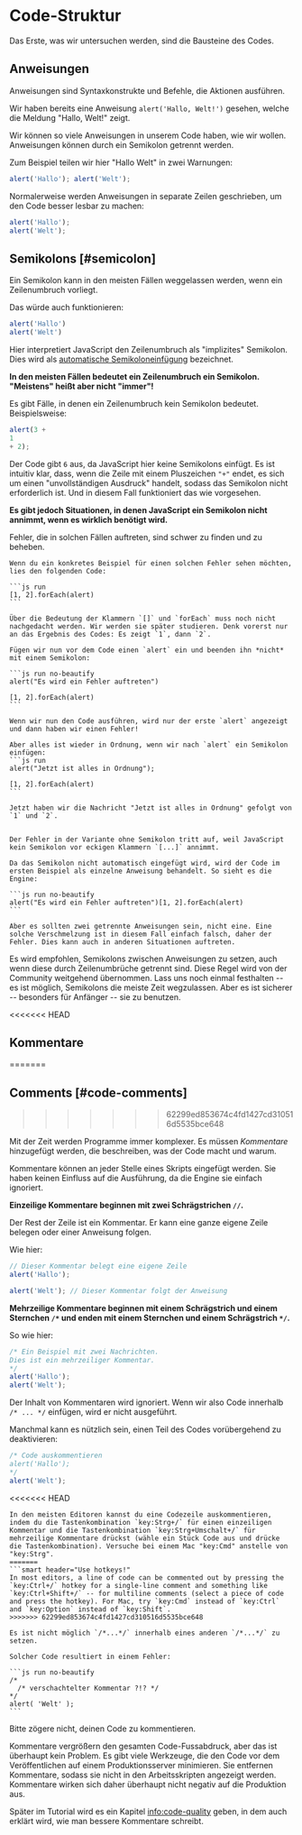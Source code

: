 # Code-Struktur

Das Erste, was wir untersuchen werden, sind die Bausteine des Codes.

## Anweisungen

Anweisungen sind Syntaxkonstrukte und Befehle, die Aktionen ausführen.

Wir haben bereits eine Anweisung `alert('Hallo, Welt!')` gesehen, welche die Meldung "Hallo, Welt!" zeigt.

Wir können so viele Anweisungen in unserem Code haben, wie wir wollen. Anweisungen können durch ein Semikolon getrennt werden.

Zum Beispiel teilen wir hier "Hallo Welt" in zwei Warnungen:

```js run no-beautify
alert('Hallo'); alert('Welt');
```

Normalerweise werden Anweisungen in separate Zeilen geschrieben, um den Code besser lesbar zu machen:

```js run no-beautify
alert('Hallo');
alert('Welt');
```

## Semikolons [#semicolon]

Ein Semikolon kann in den meisten Fällen weggelassen werden, wenn ein Zeilenumbruch vorliegt.

Das würde auch funktionieren:

```js run no-beautify
alert('Hallo')
alert('Welt')
```

Hier interpretiert JavaScript den Zeilenumbruch als "implizites" Semikolon. Dies wird als [automatische Semikoloneinfügung](https://tc39.github.io/ecma262/#sec-automatic-semicolon-insertion) bezeichnet.

**In den meisten Fällen bedeutet ein Zeilenumbruch ein Semikolon. "Meistens" heißt aber nicht "immer"!**

Es gibt Fälle, in denen ein Zeilenumbruch kein Semikolon bedeutet. Beispielsweise:

```js run no-beautify
alert(3 +
1
+ 2);
```

Der Code gibt `6` aus, da JavaScript hier keine Semikolons einfügt. Es ist intuitiv klar, dass, wenn die Zeile mit einem Pluszeichen `"+"` endet, es sich um einen "unvollständigen Ausdruck" handelt, sodass das Semikolon nicht erforderlich ist. Und in diesem Fall funktioniert das wie vorgesehen.

**Es gibt jedoch Situationen, in denen JavaScript ein Semikolon nicht annimmt, wenn es wirklich benötigt wird.**

Fehler, die in solchen Fällen auftreten, sind schwer zu finden und zu beheben.

````smart header="Ein Beispiel für einen Fehler"
Wenn du ein konkretes Beispiel für einen solchen Fehler sehen möchten, lies den folgenden Code:

```js run
[1, 2].forEach(alert)
```

Über die Bedeutung der Klammern `[]` und `forEach` muss noch nicht nachgedacht werden. Wir werden sie später studieren. Denk vorerst nur an das Ergebnis des Codes: Es zeigt `1`, dann `2`.

Fügen wir nun vor dem Code einen `alert` ein und beenden ihn *nicht* mit einem Semikolon:

```js run no-beautify
alert("Es wird ein Fehler auftreten")

[1, 2].forEach(alert)
```

Wenn wir nun den Code ausführen, wird nur der erste `alert` angezeigt und dann haben wir einen Fehler!

Aber alles ist wieder in Ordnung, wenn wir nach `alert` ein Semikolon einfügen:
```js run
alert("Jetzt ist alles in Ordnung");

[1, 2].forEach(alert)
```

Jetzt haben wir die Nachricht "Jetzt ist alles in Ordnung" gefolgt von `1` und `2`.


Der Fehler in der Variante ohne Semikolon tritt auf, weil JavaScript kein Semikolon vor eckigen Klammern `[...]` annimmt.

Da das Semikolon nicht automatisch eingefügt wird, wird der Code im ersten Beispiel als einzelne Anweisung behandelt. So sieht es die Engine:

```js run no-beautify
alert("Es wird ein Fehler auftreten")[1, 2].forEach(alert)
```

Aber es sollten zwei getrennte Anweisungen sein, nicht eine. Eine solche Verschmelzung ist in diesem Fall einfach falsch, daher der Fehler. Dies kann auch in anderen Situationen auftreten.
````

Es wird empfohlen, Semikolons zwischen Anweisungen zu setzen, auch wenn diese durch Zeilenumbrüche getrennt sind. Diese Regel wird von der Community weitgehend übernommen. Lass uns noch einmal festhalten -- es ist möglich, Semikolons die meiste Zeit wegzulassen. Aber es ist sicherer -- besonders für Anfänger -- sie zu benutzen.

<<<<<<< HEAD
## Kommentare
=======
## Comments [#code-comments]
>>>>>>> 62299ed853674c4fd1427cd310516d5535bce648

Mit der Zeit werden Programme immer komplexer. Es müssen *Kommentare* hinzugefügt werden, die beschreiben, was der Code macht und warum.

Kommentare können an jeder Stelle eines Skripts eingefügt werden. Sie haben keinen Einfluss auf die Ausführung, da die Engine sie einfach ignoriert.

**Einzeilige Kommentare beginnen mit zwei Schrägstrichen `//`.**

Der Rest der Zeile ist ein Kommentar. Er kann eine ganze eigene Zeile belegen oder einer Anweisung folgen.

Wie hier:
```js run
// Dieser Kommentar belegt eine eigene Zeile
alert('Hallo');

alert('Welt'); // Dieser Kommentar folgt der Anweisung
```

**Mehrzeilige Kommentare beginnen mit einem Schrägstrich und einem Sternchen <code>/&#42;</code> und enden mit einem Sternchen und einem Schrägstrich <code>&#42;/</code>.**

So wie hier:

```js run
/* Ein Beispiel mit zwei Nachrichten.
Dies ist ein mehrzeiliger Kommentar.
*/
alert('Hallo');
alert('Welt');
```

Der Inhalt von Kommentaren wird ignoriert. Wenn wir also Code innerhalb <code>/&#42; ... &#42;/</code> einfügen, wird er nicht ausgeführt.

Manchmal kann es nützlich sein, einen Teil des Codes vorübergehend zu deaktivieren:

```js run
/* Code auskommentieren
alert('Hallo');
*/
alert('Welt');
```

<<<<<<< HEAD
```smart header="Benutze Tastenkombination!"
In den meisten Editoren kannst du eine Codezeile auskommentieren, indem du die Tastenkombination `key:Strg+/` für einen einzeiligen Kommentar und die Tastenkombination `key:Strg+Umschalt+/` für mehrzeilige Kommentare drückst (wähle ein Stück Code aus und drücke die Tastenkombination). Versuche bei einem Mac "key:Cmd" anstelle von "key:Strg".
=======
```smart header="Use hotkeys!"
In most editors, a line of code can be commented out by pressing the `key:Ctrl+/` hotkey for a single-line comment and something like `key:Ctrl+Shift+/` -- for multiline comments (select a piece of code and press the hotkey). For Mac, try `key:Cmd` instead of `key:Ctrl` and `key:Option` instead of `key:Shift`.
>>>>>>> 62299ed853674c4fd1427cd310516d5535bce648
```

````warn header="Verschachtelte Kommentare werden nicht unterstützt!"
Es ist nicht möglich `/*...*/` innerhalb eines anderen `/*...*/` zu setzen.

Solcher Code resultiert in einem Fehler:

```js run no-beautify
/*
  /* verschachtelter Kommentar ?!? */
*/
alert( 'Welt' );
```
````

Bitte zögere nicht, deinen Code zu kommentieren.

Kommentare vergrößern den gesamten Code-Fussabdruck, aber das ist überhaupt kein Problem. Es gibt viele Werkzeuge, die den Code vor dem Veröffentlichen auf einem Produktionsserver minimieren. Sie entfernen Kommentare, sodass sie nicht in den Arbeitsskripten angezeigt werden. Kommentare wirken sich daher überhaupt nicht negativ auf die Produktion aus.

Später im Tutorial wird es ein Kapitel <info:code-quality> geben, in dem auch erklärt wird, wie man bessere Kommentare schreibt.
